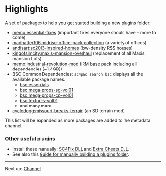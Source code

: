 # Highlights

A set of packages to help you get started building a new plugins folder:

- [memo:essential-fixes](channel/?pkg=memo:essential-fixes)
  (important fixes everyone should have – more to come)
- [madhatter106:midrise-office-pack-collection](channel/?pkg=madhatter106:midrise-office-pack-collection)
  (a variety of offices)
- [andisart:sc2013-inspired-homes](channel/?pkg=andisart:sc2013-inspired-homes)
  (low-density R$$ houses)
- [kingofsimcity:maxis-mansion-overhaul](channel/?pkg=kingofsimcity:maxis-mansion-overhaul)
  (replacement of all Maxis mansion Lots)
- [memo:industrial-revolution-mod](channel/?pkg=memo:industrial-revolution-mod)
  (IRM base pack including all dependencies [~1.4GB])
- BSC Common Dependencies: `sc4pac search bsc` displays all the available package names.
  - [bsc:essentials](channel/?pkg=bsc:essentials)
  - [bsc:mega-props-sg-vol01](channel/?pkg=bsc:mega-props-sg-vol01)
  - [bsc:mega-props-cp-vol01](channel/?pkg=bsc:mega-props-cp-vol01)
  - [bsc:textures-vol01](channel/?pkg=bsc:textures-vol01)
  - and many more
- [cycledogg:missouri-breaks-terrain](channel/?pkg=cycledogg:missouri-breaks-terrain)
  (an SD terrain mod)

This list will be expanded as more packages are added to the metadata channel.

### Other useful plugins

- Install these manually:
  [SC4Fix DLL](https://community.simtropolis.com/files/file/30883-sc4fix-third-party-patches-for-sc4/) and
  [Extra Cheats DLL](https://community.simtropolis.com/files/file/31350-simmasters-extra-cheats-dll/).
- See also this
  [Guide for manually building a plugins folder](https://community.simtropolis.com/forums/topic/75599-indiana-joe-and-the-quest-for-the-ultimate-plugins-folder/).


---
Next up: [Channel](channel/ ':target=_self')
